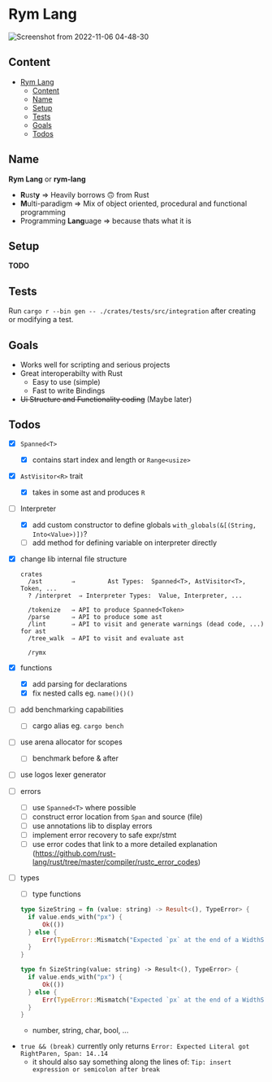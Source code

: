 # Rym Lang

![Screenshot from 2022-11-06 04-48-30](https://user-images.githubusercontent.com/64036709/200153194-31819cec-809c-4fa7-b7db-feda44a1fa9b.png)

## Content

- [Rym Lang](#rym-lang)
	- [Content](#content)
	- [Name](#name)
	- [Setup](#setup)
	- [Tests](#tests)
	- [Goals](#goals)
	- [Todos](#todos)

## Name

**Rym Lang** or **rym-lang**

- **R**ust**y** ⇒ Heavily borrows 🙃 from Rust
- **M**ulti-paradigm ⇒ Mix of object oriented, procedural and functional programming
- Programming **Lang**uage ⇒ because thats what it is

## Setup

**TODO**

## Tests

Run `cargo r --bin gen -- ./crates/tests/src/integration` after creating or modifying a test.

## Goals

- Works well for scripting and serious projects
- Great interoperabilty with Rust
  - Easy to use (simple)
  - Fast to write Bindings
- ~~Ui Structure and Functionality coding~~ (Maybe later)

## Todos

- [x] `Spanned<T>`
  - [x] contains start index and length or `Range<usize>`
- [x] `AstVisitor<R>` trait
  - [x] takes in some ast and produces `R`
- [ ] Interpreter
  - [x] add custom constructor to define globals `with_globals(&[(String, Into<Value>)])`?
  - [ ] add method for defining variable on interpreter directly
- [x] change lib internal file structure

  ```
  crates
  	/ast        ⇒         Ast Types:  Spanned<T>, AstVisitor<T>, Token, ...
  	? /interpret  ⇒ Interpreter Types:  Value, Interpreter, ...

  	/tokenize   ⇒ API to produce Spanned<Token>
  	/parse      ⇒ API to produce some ast
  	/lint       ⇒ API to visit and generate warnings (dead code, ...) for ast
  	/tree_walk  ⇒ API to visit and evaluate ast

  	/rymx
  ```

- [x] functions
  - [x] add parsing for declarations
  - [x] fix nested calls eg. `name()()()`
- [ ] add benchmarking capabilities
  - [ ] cargo alias eg. `cargo bench`
- [ ] use arena allocator for scopes
  - [ ] benchmark before & after
- [ ] use logos lexer generator
- [ ] errors
  - [ ] use `Spanned<T>` where possible
  - [ ] construct error location from `Span` and source (file)
  - [ ] use annotations lib to display errors
  - [ ] implement error recovery to safe expr/stmt
  - [ ] use error codes that link to a more detailed explanation (https://github.com/rust-lang/rust/tree/master/compiler/rustc_error_codes)
- [ ] types

  - [ ] type functions

  ```rust
  type SizeString = fn (value: string) -> Result<(), TypeError> {
  	if value.ends_with("px") {
  		Ok(())
  	} else {
  		Err(TypeError::Mismatch("Expected `px` at the end of a WidthString."))
  	}
  }

  type fn SizeString(value: string) -> Result<(), TypeError> {
  	if value.ends_with("px") {
  		Ok(())
  	} else {
  		Err(TypeError::Mismatch("Expected `px` at the end of a WidthString."))
  	}
  }
  ```

  - number, string, char, bool, ...

- `true && (break)` currently only returns `Error: Expected Literal got RightParen, Span: 14..14`
  - it should also say something along the lines of: `Tip: insert expression or semicolon after break`
